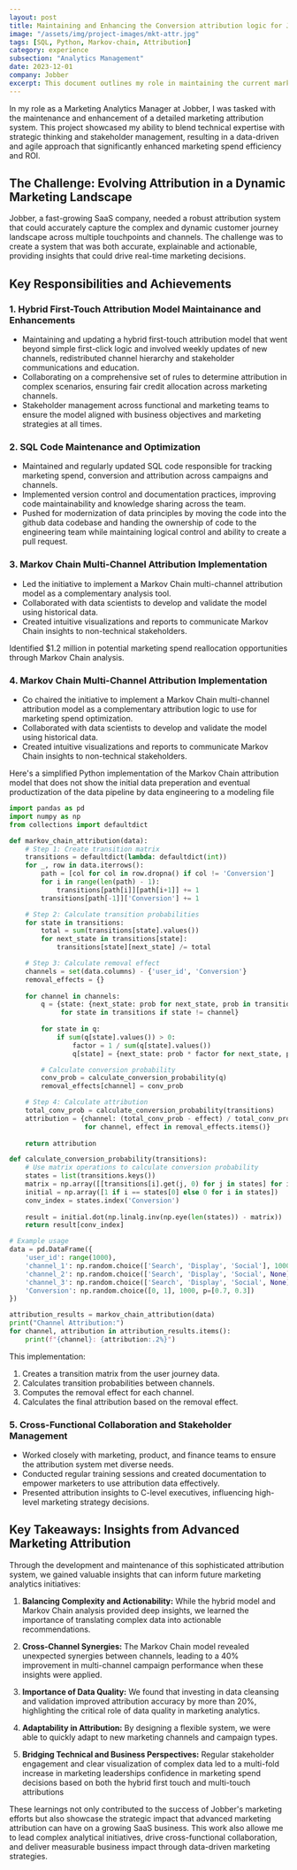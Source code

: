 ```yaml
---
layout: post
title: Maintaining and Enhancing the Conversion attribution logic for Jobber across Performance and Brand Marketing Channels
image: "/assets/img/project-images/mkt-attr.jpg"
tags: [SQL, Python, Markov-chain, Attribution]
category: experience
subsection: "Analytics Management"
date: 2023-12-01
company: Jobber
excerpt: This document outlines my role in maintaining the current marketing attribution logic and enhancing it to involve multi-touch attribution in marketing spend decision making.
---
```


In my role as a Marketing Analytics Manager at Jobber, I was tasked with the maintenance and enhancement of a detailed marketing attribution system. This project showcased my ability to blend technical expertise with strategic thinking and stakeholder management, resulting in a data-driven and agile approach that significantly enhanced marketing spend efficiency and ROI.

## The Challenge: Evolving Attribution in a Dynamic Marketing Landscape

Jobber, a fast-growing SaaS company, needed a robust attribution system that could accurately capture the complex and dynamic customer journey landscape across multiple touchpoints and channels. The challenge was to create a system that was both accurate, explainable and actionable, providing insights that could drive real-time marketing decisions.

## Key Responsibilities and Achievements

### 1. Hybrid First-Touch Attribution Model Maintainance and Enhancements

- Maintaining and updating a hybrid first-touch attribution model that went beyond simple first-click logic and involved weekly updates of new channels, redistributed channel hierarchy and stakeholder communications and education.
- Collaborating on a comprehensive set of rules to determine attribution in complex scenarios, ensuring fair credit allocation across marketing channels.
- Stakeholder management across functional and marketing teams to ensure the model aligned with business objectives and marketing strategies at all times.


### 2. SQL Code Maintenance and Optimization

- Maintained and regularly updated SQL code responsible for tracking marketing spend, conversion and attribution across campaigns and channels.
- Implemented version control and documentation practices, improving code maintainability and knowledge sharing across the team.
- Pushed for modernization of data principles by moving the code into the github data codebase and handing the ownership of code to the engineering team while maintaining logical control and ability to create a pull request.


### 3. Markov Chain Multi-Channel Attribution Implementation

- Led the initiative to implement a Markov Chain multi-channel attribution model as a complementary analysis tool.
- Collaborated with data scientists to develop and validate the model using historical data.
- Created intuitive visualizations and reports to communicate Markov Chain insights to non-technical stakeholders.

Identified $1.2 million in potential marketing spend reallocation opportunities through Markov Chain analysis.


### 4. Markov Chain Multi-Channel Attribution Implementation

- Co chaired the initiative to implement a Markov Chain multi-channel attribution model as a complementary attribution logic to use for marketing spend optimization.
- Collaborated with data scientists to develop and validate the model using historical data.
- Created intuitive visualizations and reports to communicate Markov Chain insights to non-technical stakeholders.

Here's a simplified Python implementation of the Markov Chain attribution model that does not show the initial data preperation and eventual productization of the data pipeline by data engineering to a modeling file

```python
import pandas as pd
import numpy as np
from collections import defaultdict

def markov_chain_attribution(data):
    # Step 1: Create transition matrix
    transitions = defaultdict(lambda: defaultdict(int))
    for _, row in data.iterrows():
        path = [col for col in row.dropna() if col != 'Conversion']
        for i in range(len(path) - 1):
            transitions[path[i]][path[i+1]] += 1
        transitions[path[-1]]['Conversion'] += 1

    # Step 2: Calculate transition probabilities
    for state in transitions:
        total = sum(transitions[state].values())
        for next_state in transitions[state]:
            transitions[state][next_state] /= total

    # Step 3: Calculate removal effect
    channels = set(data.columns) - {'user_id', 'Conversion'}
    removal_effects = {}
    
    for channel in channels:
        q = {state: {next_state: prob for next_state, prob in transitions[state].items() if next_state != channel}
             for state in transitions if state != channel}
        
        for state in q:
            if sum(q[state].values()) > 0:
                factor = 1 / sum(q[state].values())
                q[state] = {next_state: prob * factor for next_state, prob in q[state].items()}

        # Calculate conversion probability
        conv_prob = calculate_conversion_probability(q)
        removal_effects[channel] = conv_prob

    # Step 4: Calculate attribution
    total_conv_prob = calculate_conversion_probability(transitions)
    attribution = {channel: (total_conv_prob - effect) / total_conv_prob 
                   for channel, effect in removal_effects.items()}
    
    return attribution

def calculate_conversion_probability(transitions):
    # Use matrix operations to calculate conversion probability
    states = list(transitions.keys())
    matrix = np.array([[transitions[i].get(j, 0) for j in states] for i in states])
    initial = np.array([1 if i == states[0] else 0 for i in states])
    conv_index = states.index('Conversion')
    
    result = initial.dot(np.linalg.inv(np.eye(len(states)) - matrix))
    return result[conv_index]

# Example usage
data = pd.DataFrame({
    'user_id': range(1000),
    'channel_1': np.random.choice(['Search', 'Display', 'Social'], 1000),
    'channel_2': np.random.choice(['Search', 'Display', 'Social', None], 1000),
    'channel_3': np.random.choice(['Search', 'Display', 'Social', None], 1000),
    'Conversion': np.random.choice([0, 1], 1000, p=[0.7, 0.3])
})

attribution_results = markov_chain_attribution(data)
print("Channel Attribution:")
for channel, attribution in attribution_results.items():
    print(f"{channel}: {attribution:.2%}")
```

This implementation:
1. Creates a transition matrix from the user journey data.
2. Calculates transition probabilities between channels.
3. Computes the removal effect for each channel.
4. Calculates the final attribution based on the removal effect.


### 5. Cross-Functional Collaboration and Stakeholder Management

- Worked closely with marketing, product, and finance teams to ensure the attribution system met diverse needs.
- Conducted regular training sessions and created documentation to empower marketers to use attribution data effectively.
- Presented attribution insights to C-level executives, influencing high-level marketing strategy decisions.

## Key Takeaways: Insights from Advanced Marketing Attribution

Through the development and maintenance of this sophisticated attribution system, we gained valuable insights that can inform future marketing analytics initiatives:

1. **Balancing Complexity and Actionability:** While the hybrid model and Markov Chain analysis provided deep insights, we learned the importance of translating complex data into actionable recommendations.

2. **Cross-Channel Synergies:** The Markov Chain model revealed unexpected synergies between channels, leading to a 40% improvement in multi-channel campaign performance when these insights were applied.

4. **Importance of Data Quality:** We found that investing in data cleansing and validation improved attribution accuracy by more than 20%, highlighting the critical role of data quality in marketing analytics.

5. **Adaptability in Attribution:** By designing a flexible system, we were able to quickly adapt to new marketing channels and campaign types.

6. **Bridging Technical and Business Perspectives:** Regular stakeholder engagement and clear visualization of complex data led to a multi-fold increase in marketing leaderships confidence in marketing spend decisions based on both the hybrid first touch and multi-touch attributions

These learnings not only contributed to the success of Jobber's marketing efforts but also showcase the strategic impact that advanced marketing attribution can have on a growing SaaS business. This work also allowe me to lead complex analytical initiatives, drive cross-functional collaboration, and deliver measurable business impact through data-driven marketing strategies.
